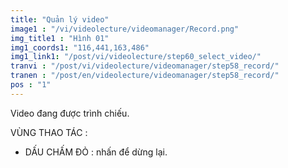 ```yaml
---
title: "Quản lý video"
image1 : "/vi/videolecture/videomanager/Record.png"
img_title1 : "Hình 01"
img1_coords1: "116,441,163,486"
img1_link1: "/post/vi/videolecture/step60_select_video/"
tranvi : "/post/vi/videolecture/videomanager/step58_record/"
tranen : "/post/en/videolecture/videomanager/step58_record/"
pos : "1"
---
```

Video đang được trình chiếu.

VÙNG THAO TÁC :

- DẤU CHẤM ĐỎ : nhấn để dừng lại.